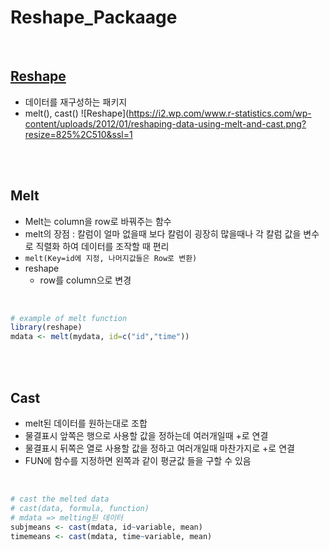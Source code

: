 # Reshape_Packaage
<br>

## [Reshape](https://www.rdocumentation.org/packages/stats/versions/3.6.2/topics/reshape)

- 데이터를 재구성하는 패키지 
- melt(), cast() 
![Reshape](https://i2.wp.com/www.r-statistics.com/wp-content/uploads/2012/01/reshaping-data-using-melt-and-cast.png?resize=825%2C510&ssl=1

<br>
<br>

## Melt 
- Melt는 column을 row로 바꿔주는 함수
- melt의 장점
    : 칼럼이 얼마 없을때 보다 칼럼이 굉장히 많을때나 각 칼럼 값을 변수로 직렬화 하여 데이터를 조작할 때 편리
- `melt(Key=id에 지정, 나머지값들은 Row로 변환)`
- reshape 
    - row를 column으로 변경 

<br>

```r
# example of melt function
library(reshape)
mdata <- melt(mydata, id=c("id","time"))
```

<br>
<br>

## Cast
- melt된 데이터를 원하는대로 조합
- 물결표시 앞쪽은 행으로 사용할 값을 정하는데 여러개일때 +로 연결
- 물결표시 뒤쪽은 열로 사용할 값을 정하고 여러개일때 마찬가지로 +로 연결
- FUN에 함수를 지정하면 왼쪽과 같이 평균값 들을 구할 수 있음

<br>

```r
# cast the melted data
# cast(data, formula, function)
# mdata => melting된 데이터
subjmeans <- cast(mdata, id~variable, mean)
timemeans <- cast(mdata, time~variable, mean)
```